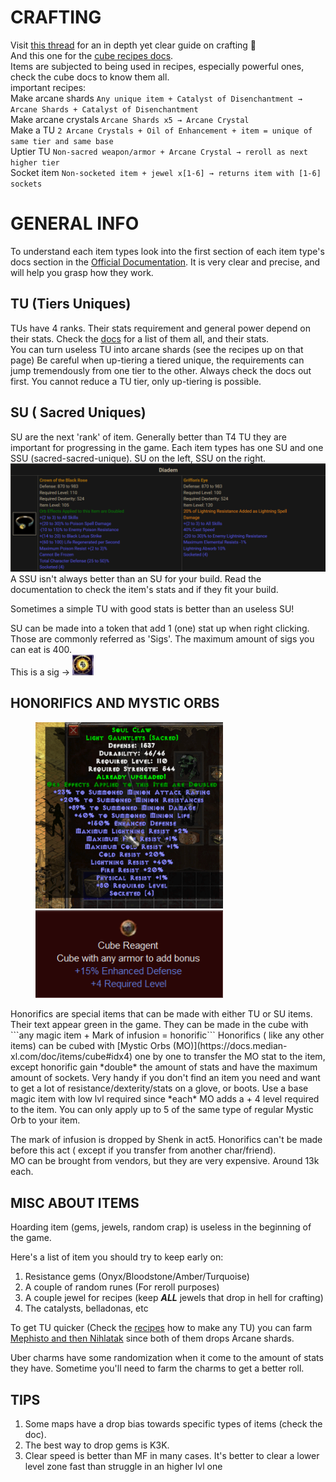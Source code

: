 # CRAFTING

Visit [this thread](https://forum.median-xl.com/viewtopic.php?f=49&t=19419) for an in depth yet clear guide on crafting 🔨  
And this one for the [cube recipes docs](https://docs.median-xl.com/doc/items/cube).    
Items are subjected to being used in recipes, especially powerful ones, check the cube docs to know them all.  
important recipes:  
Make arcane shards ``Any unique item + Catalyst of Disenchantment → Arcane Shards + Catalyst of Disenchantment``  
Make arcane crystals ``Arcane Shards x5 → Arcane Crystal``  
Make a TU ``2 Arcane Crystals + Oil of Enhancement + item = unique of same tier and same base``  
Uptier TU ``Non-sacred weapon/armor + Arcane Crystal → reroll as next higher tier``  
Socket item ``Non-socketed item + jewel x[1-6] → returns item with [1-6] sockets``  


# GENERAL INFO

To understand each item types look into the first section of each item type's docs section in the [Official Documentation](https://docs.median-xl.com/). It is very clear and precise, and will help you grasp how they work.


## TU (Tiers Uniques)

TUs have 4 ranks. Their stats requirement and general power depend on their stats. Check the [docs](https://docs.median-xl.com/doc/items/tiereduniques#idx0) for a list of them all, and their stats.  
You can turn useless TU into arcane shards (see the recipes up on that page) 
Be careful when up-tiering a tiered unique, the requirements can jump tremendously from one tier to the other. Always check the docs out first. You cannot reduce a TU tier, only up-tiering is possible.

## SU ( Sacred Uniques)

SU are the next 'rank' of item. Generally better than T4 TU they are important for progressing in the game.
Each item types has one SU and one SSU (sacred-sacred-unique). SU on the left, SSU on the right.
![](../img/su.png)
A SSU isn't always better than an SU for your build. Read the documentation to check the item's stats and if they fit your build.

Sometimes a simple TU with good stats is better than an useless SU!

SU can be made into a token that add 1 (one) stat up when right clicking. Those are commonly referred as 'Sigs'. The maximum amount of sigs you can eat is 400.  
This is a sig &rarr; ![](../img/sig.png)

## HONORIFICS AND MYSTIC ORBS
<figure>
  <img src="../img/honor.png" width="300" />
  <img src="../img/mo.png" width="300" />
</figure>
Honorifics are special items that can be made with either TU or SU items. Their text appear green in the game. They can be made in the cube with ```any magic item + Mark of infusion = honorific```  
Honorifics ( like any other items) can be cubed with [Mystic Orbs (MO)](https://docs.median-xl.com/doc/items/cube#idx4) one by one to transfer the MO stat to the item, except honorific gain *double* the amount of stats and have the maximum amount of sockets. Very handy if you don't find an item you need and want to get a lot of resistance/dexterity/stats on a glove, or boots. Use a base magic item with low lvl required since *each* MO adds a + 4 level required to the item. You can only apply up to 5 of the same type of regular Mystic Orb to your item.

The mark of infusion is dropped by Shenk in act5. Honorifics can't be made before this act ( except if you transfer from another char/friend).  
MO can be brought from vendors, but they are very expensive. Around 13k each.

## MISC ABOUT ITEMS

Hoarding item (gems, jewels, random crap) is useless in the beginning of the game.

Here's a list of item you should try to keep early on:  
1. Resistance gems (Onyx/Bloodstone/Amber/Turquoise)  
1. A couple of  random runes (For reroll purposes)  
1. A couple jewel for recipes (keep ***ALL*** jewels that drop in hell for crafting)  
1. The catalysts, belladonas, etc  

To get TU quicker (Check the [recipes](https://docs.median-xl.com/doc/items/cube) how to make any TU) you can farm [Mephisto and then Nihlatak](https://forum.median-xl.com/viewtopic.php?f=49&t=18822) since both of them drops Arcane shards.

Uber charms have some randomization when it come to the amount of stats they have. Sometime you'll need to farm the charms to get a better roll.


## TIPS

1. Some maps have a drop bias towards specific types of items (check the doc).
1. The best way to drop gems is K3K.
1. Clear speed is better than MF in many cases. It's better to clear a lower level zone fast than struggle in an higher lvl one